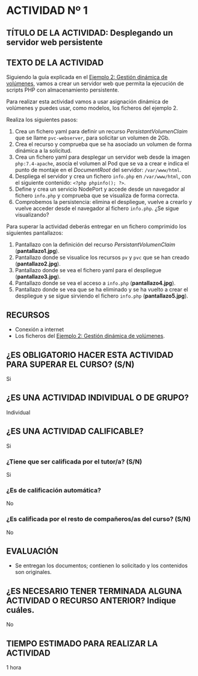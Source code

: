 # ACTIVIDAD Nº 1

## TÍTULO DE LA ACTIVIDAD:  Desplegando un servidor web persistente

## TEXTO DE LA ACTIVIDAD

Siguiendo la guía explicada en el [Ejemplo 2: Gestión dinámica de volúmenes](ejemplo2.md), vamos a crear un servidor web que permita la ejecución de scripts PHP con almacenamiento persistente.

Para realizar esta actividad vamos a usar asignación dinámica de volúmenes y puedes usar, como modelos, los ficheros del ejemplo 2.

Realiza los siguientes pasos:

1. Crea un fichero yaml para definir un recurso *PersistantVolumenClaim* que se llame `pvc-webserver`, para solicitar un volumen de 2Gb.
2. Crea el recurso y comprueba que se ha asociado un volumen de forma dinámica a la solicitud.
3. Crea un fichero yaml para desplegar un servidor web desde la imagen `php:7.4-apache`, asocia el volumen al Pod que se va a crear e indica el punto de montaje en el *DocumentRoot* del servidor: `/var/www/html`.
4. Despliega el servidor y crea un fichero `info.php` en `/var/www/html`, con el siguiente contenido: `<?php phpinfo(); ?>`.
5. Define y crea un servicio NodePort y accede desde un navegador al fichero `info.php` y comprueba que se visualiza de forma correcta.
6. Comprobemos la persistencia: elimina el despliegue, vuelve a crearlo y vuelve acceder desde el navegador al fichero `info.php`. ¿Se sigue visualizando?

Para superar la actividad deberás entregar en un fichero comprimido los siguientes pantallazos:

1. Pantallazo con la definición del recurso *PersistantVolumenClaim* (**pantallazo1.jpg**).
2. Pantallazo donde se visualice los recursos `pv` y `pvc` que se han creado (**pantallazo2.jpg**).
3. Pantallazo donde se vea el fichero yaml para el despliegue (**pantallazo3.jpg**).
4. Pantallazo donde se vea el acceso a `info.php` (**pantallazo4.jpg**).
5. Pantallazo donde se vea que se ha eliminado y se ha vuelto a crear el despliegue y se sigue sirviendo el fichero `info.php` (**pantallazo5.jpg**).


## RECURSOS

* Conexión a internet
* Los ficheros del [Ejemplo 2: Gestión dinámica de volúmenes](ejemplo2.md).

## ¿ES OBLIGATORIO HACER ESTA ACTIVIDAD PARA SUPERAR EL CURSO? (S/N)

Si

## ¿ES UNA ACTIVIDAD INDIVIDUAL O DE GRUPO?

Individual

## ¿ES UNA ACTIVIDAD CALIFICABLE?

Si

### ¿Tiene que ser calificada por el tutor/a? (S/N) 

Si

### ¿Es de calificación automática?

No

### ¿Es calificada por el resto de compañeros/as del curso? (S/N)

No

## EVALUACIÓN

* Se entregan los documentos; contienen lo solicitado y los contenidos son originales.

## ¿ES NECESARIO TENER TERMINADA ALGUNA ACTIVIDAD O RECURSO ANTERIOR? Indique cuáles.

No

## TIEMPO ESTIMADO PARA REALIZAR LA ACTIVIDAD

1 hora
